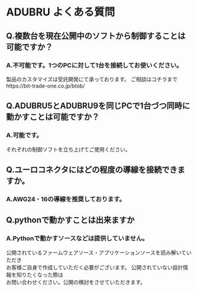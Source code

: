 # ADUBRU よくある質問

## Q.複数台を現在公開中のソフトから制御することは可能ですか？

### A.不可能です。1つのPCに対して1台を接続してお使いください。

製品のカスタマイズは受託開発にて承っております。
ご相談はコチラまでhttps://bit-trade-one.co.jp/btob/

## Q.ADUBRU5とADUBRU9を同じPCで1台づつ同時に動かすことは可能ですか？

### A.可能です。

それぞれの制御ソフトを立ち上げてご使用ください。

## Q.ユーロコネクタにはどの程度の導線を接続できますか。

### A.AWG24 - 16の導線を推奨しております。


## Q.pythonで動かすことは出来ますか

### A.Pythonで動かすソースなどは提供していません。

公開されているファームウェアソース・アプリケーションソースを読み解いていただき  
お客様ご自身で作成していただく必要がございます。 公開されていない設計情報を知りたくなった際は  
お問い合わせください。公開の検討をさせていただきます。
